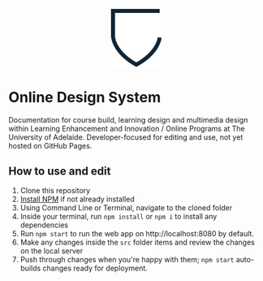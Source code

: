 <p align="center"><img src="https://raw.githubusercontent.com/UAMediaProd/online-design-system/main/src/assets/images/half-shield.svg?token=ACBUYBTBOVROG7NLOJRDCXLBOD7DQ" style="width: 100px; margin-left: auto; margin-right: auto;"></p>

# Online Design System

Documentation for course build, learning design and multimedia design within Learning Enhancement and Innovation / Online Programs at The University of Adelaide. Developer-focused for editing and use, not yet hosted on GitHub Pages.

## How to use and edit

1. Clone this repository
2. [Install NPM](https://nodejs.org/en/download/) if not already installed
3. Using Command Line or Terminal, navigate to the cloned folder
4. Inside your terminal, run `npm install` or `npm i` to install any dependencies
5. Run `npm start` to run the web app on http://localhost:8080 by default.
6. Make any changes inside the `src` folder items and review the changes on the local server
7. Push through changes when you're happy with them; `npm start` auto-builds changes ready for deployment.
